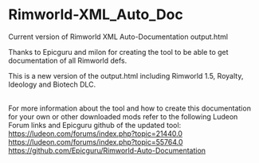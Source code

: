 # Rimworld-XML_Auto_Doc
Current version of Rimworld XML Auto-Documentation output.html

Thanks to Epicguru and milon for creating the tool to be able to get documentation of all Rimworld defs.

This is a new version of the output.html including Rimworld 1.5, Royalty, Ideology and Biotech DLC.
<br/>
<br/>

For more information about the tool and how to create this documentation for your own or other downloaded mods refer to the following Ludeon Forum links and Epicguru github of the updated tool: \
https://ludeon.com/forums/index.php?topic=21440.0 \
https://ludeon.com/forums/index.php?topic=55764.0 \
https://github.com/Epicguru/Rimworld-Auto-Documentation
